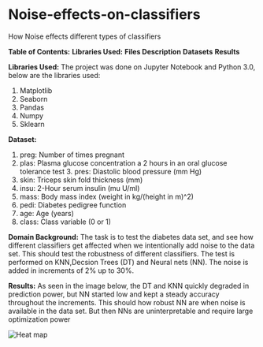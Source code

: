 # Noise-effects-on-classifiers
How Noise effects different types of classifiers

<b>Table of Contents:</b>
<b>Libraries Used:</b>
<b>Files Description</b>
<b> Datasets</b>
<b> Results </b>



<b>Libraries Used:</b>
The project was done on Jupyter Notebook and Python 3.0, below are the libraries used:
1. Matplotlib
2. Seaborn
3. Pandas
4. Numpy
5. Sklearn

<b>Dataset:</b>
1. preg: Number of times pregnant
2. plas: Plasma glucose concentration a 2 hours in an oral glucose tolerance test 3. pres: Diastolic blood pressure (mm Hg)
4. skin: Triceps skin fold thickness (mm)
5. insu: 2-Hour serum insulin (mu U/ml)
6. mass: Body mass index (weight in kg/(height in m)^2)
7. pedi: Diabetes pedigree function
8. age: Age (years)
9. class: Class variable (0 or 1)

<b>Domain Background:</b>
The task is to test the diabetes data set, and see how different classifiers get affected when we intentionally add noise to the data set. This should test the robustness of different classifiers. The test is performed on KNN,Decsion Trees (DT) and Neural nets (NN). The noise is added in increments of 2% up to 30%.

<b>Results:</b>
 As seen in the image below, the DT and KNN quickly degraded in prediction power, but NN started low and kept a steady accuracy throughout the increments.
 This should how robust NN are when noise is available in the data set. But then NNs are uninterpretable and require large optimization power


![Heat map](noise.png)



